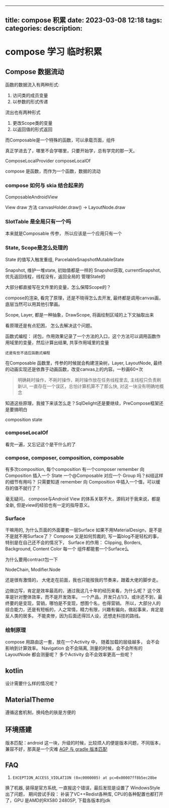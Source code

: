 
---
title: compose 积累
date: 2023-03-08 12:18
tags: 
categories: 
description: 
---

# compose 学习 临时积累

## Compose 数据流动

函数的数据流入有两种形式: 
1. 访问类的成员变量
2. 以参数的形式传递

流出也有两种形式
1. 更改Scope类的变量
2. 以返回值的形式返回

而Composable是一个特殊的函数，可以承载页面，组件

真正学进去了，哪里不会学哪里，只要开始学，总有学完的那一天。

ComposeLocalProvider
composeLocalOf

compose 是函数，而作为一个函数，数据的流动

### compose 如何与 skia 结合起来的

ComposableAndroidView

View draw 方法
	canvasHolder.draw() -> LayoutNode.draw

### SlotTable 是全局只有一个吗

本来就是Composable 传参， 所以应该是一个应用只有一个

### State, Scope是怎么处理的

State 的值写入触发重组, ParcelableSnapshotMutableState

Snapshot, 维护一堆state, 初始值都是一样的
Snapshot获取, currentSnapshot, 优先返回线程，线程没有，返回全局的
管理State的

大部分都直接写在文件里的变量，怎么保障Scope的？

compose的渲染, 看完了原理，还是不晓得怎么去开发, 最终都是调用canvas画，底层当然可以用其他引擎画。

Scope, Layer, 都是一种抽象，DrawScope, 将画绘制区域的上下文抽取出来

看原理还是有点犯困， 怎么去解决这个问题。

函数式编程： 
	闭包，作用效果记录了一个方法的入口，这个方法可以调用函数作用域里的变量，然后计算出结果, 共享作用域里的变量
	
	还是有些不适应函数式编程

在Composable 函数里，传参的时候就会构建渲染树，Layer, LayoutNode, 最终的动画实现还是依靠于动画函数，改变canvas上的内容。一秒画60+次

> 明确耗时操作，不耗时操作，耗时操作放在任务线程里去, 主线程只负责刷新UI, 一直存在一个误区，总怕计算机算不了那么快, 对这一块没有明确地概念

知道这些原理，我接下来该怎么走？SqlDelight还是要继续，PreCompose框架还是要搞明白

composition state

### composeLocalOf
看完一遍，又忘记这个是干什么的了

### compose, composer, composition, composable

有多次composition, 每个composition 有一个composer
remember 向 Composition 插入一个 State 
一个@Composable 对应一个 Group 吗？纠结这样的细节有用吗？ 只需要知道 remember 向 Composition 中插入一个值，可以缓存的值不就行了？

毫无疑问， compose与Android View 的体系关联不大，源码对于我来说，都是全新, 但是view的经验也有一定的指导意义。

### Surface
干嘛用的, 为什么页面的外面要套一层Surface
如果不用MaterialDesign，是不是不是就不用Surface了？
Compose 又是如何剪裁的, 写一篇blog不是轻松的事，特别是在自己还不会的情况下，
Surface 的作用：
Clipping, Borders, Background, Content Color
每一个 组件都能套一个Surface么

为什么要用contract包一下 

NodeChain, Modifier.Node

还是很有激情的， 大佬走在前面，我也只能按我的节奏来，跟着大佬的脚步走。

边做边写，肯定是效率最高的，通过我这几十年的经历来看，为什么呢？ 这个效率是针对整体效率，而不是开发效率。
一个产品，开发只占1/3，或许还不到，最终要的是变现，营销，哪怕是不变现，想图个名，也得营销。
所以，大部分人的综合能力，还是有短板的，人之常情，精力有限，兴趣有偏向，做起事来，肯定是反人类的居多。
不能卖惨，因为后面还得凹人设，还想走科技的路线。

### 绘制原理
compose 用路由这一套，放在一个Activity 中， 随着加载的层级越多， 会不会影响到计算效率。
Navigation 会不会隔离, 测量的时候，会不会所有的LayoutNode 都会测量呢？
多个Activity 会不会效率更高一些呢？

## kotlin

设计需要什么样的情况呢？

## MaterialTheme

遵循这套机制，换纯色的肤是方便的

## 环境搭建

版本匹配：android 这一块，升级的时候，比较烦人的便是版本问题，不同版本，兼容不好，那真是一个灾难
[AGP 与 gradle 版本匹配](https://developer.android.com/studio/releases/gradle-plugin?hl=zh-cn)

## FAQ

1. `EXCEPTION_ACCESS_VIOLATION (0xc0000005) at pc=0x00007ff8b5ec28be`

换了机器, 装得是官方系统, 一直报这个错误，最后发现是设置了 WindowsStyle 出了问题，
期间尝试手段： 补装了VC++Redist各种库, CPU的各种配置也都打开了，GPU 是AMD的RX580 2480SP, 下载各版本的jdk

